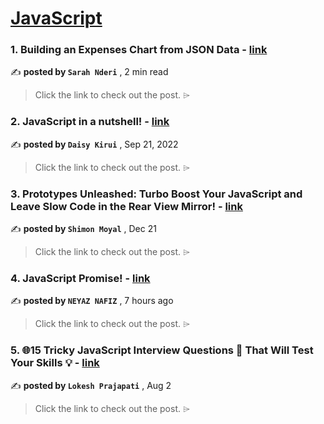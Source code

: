 
<h1><a href=https://medium.com/tag/javascript-development/recommended target="_blank" rel="noopener noreferrer">JavaScript</a></h1>
<h3>1. Building an Expenses Chart from JSON Data - <a href=https://medium.com/blog-write-heal/building-an-expenses-chart-from-json-data-3af1241723ce?source=tag_recommended_feed---------0-84----------javascript_development----------3c6f76d3_2011_4dee_b3dd_00e56ae32a8c------- target="_blank" rel="noopener noreferrer">link</a></h3>

✍️ **posted by `Sarah Nderi`** <date> , 2 min read</date>

<blockquote>Click the link to check out the post. ⌲</blockquote>

<h3>2. JavaScript in a nutshell! - <a href=https://medium.com/@daisykirui/javascript-in-a-nutshell-669dab5b6e78?source=tag_recommended_feed---------1-107----------javascript_development----------3c6f76d3_2011_4dee_b3dd_00e56ae32a8c------- target="_blank" rel="noopener noreferrer">link</a></h3>

✍️ **posted by `Daisy Kirui`** <date> , Sep 21, 2022</date>

<blockquote>Click the link to check out the post. ⌲</blockquote>

<h3>3. Prototypes Unleashed: Turbo Boost Your JavaScript and Leave Slow Code in the Rear View Mirror! - <a href=https://medium.com/javascript-in-plain-english/prototypes-unleashed-turbo-boost-your-javascript-and-leave-slow-code-in-the-rear-view-mirror-8085e3b877ac?source=tag_recommended_feed---------2-85----------javascript_development----------3c6f76d3_2011_4dee_b3dd_00e56ae32a8c------- target="_blank" rel="noopener noreferrer">link</a></h3>

✍️ **posted by `Shimon Moyal`** <date> , Dec 21</date>

<blockquote>Click the link to check out the post. ⌲</blockquote>

<h3>4. JavaScript Promise! - <a href=https://medium.com/@neyaznafiz/javascript-promise-bc7059c6be8f?source=tag_recommended_feed---------3-84----------javascript_development----------3c6f76d3_2011_4dee_b3dd_00e56ae32a8c------- target="_blank" rel="noopener noreferrer">link</a></h3>

✍️ **posted by `NEYAZ NAFIZ`** <date> , 7 hours ago</date>

<blockquote>Click the link to check out the post. ⌲</blockquote>

<h3>5. 🌐15 Tricky JavaScript Interview Questions 🧠 That Will Test Your Skills 💡 - <a href=https://medium.com/@lokesh-prajapati/15-tricky-javascript-interview-questions-that-will-test-your-skills-aca1053b1876?source=tag_recommended_feed---------4-85----------javascript_development----------3c6f76d3_2011_4dee_b3dd_00e56ae32a8c------- target="_blank" rel="noopener noreferrer">link</a></h3>

✍️ **posted by `Lokesh Prajapati`** <date> , Aug 2</date>

<blockquote>Click the link to check out the post. ⌲</blockquote>

